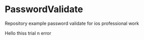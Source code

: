 # PasswordValidate
Repository example password validate for ios professional work


Hello thiss trial n error 
